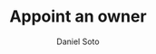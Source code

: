 ---
title: Appoint an owner
description: To ensure the success of products and services, governments must identify and empower a single product owner as leader.
img-feat: 
author: Daniel Soto
icon: fa-solid fa-user-check
intro: #true
chapters: true
section: Preparation
section-order: 2
about: #true
feedback: #true
feedback-link: 
launched: true
redirect_from:
  - /contents/appoint-a-leader/
  - /appoint-a-leader/
  - /appoint-a-product-leader/
---